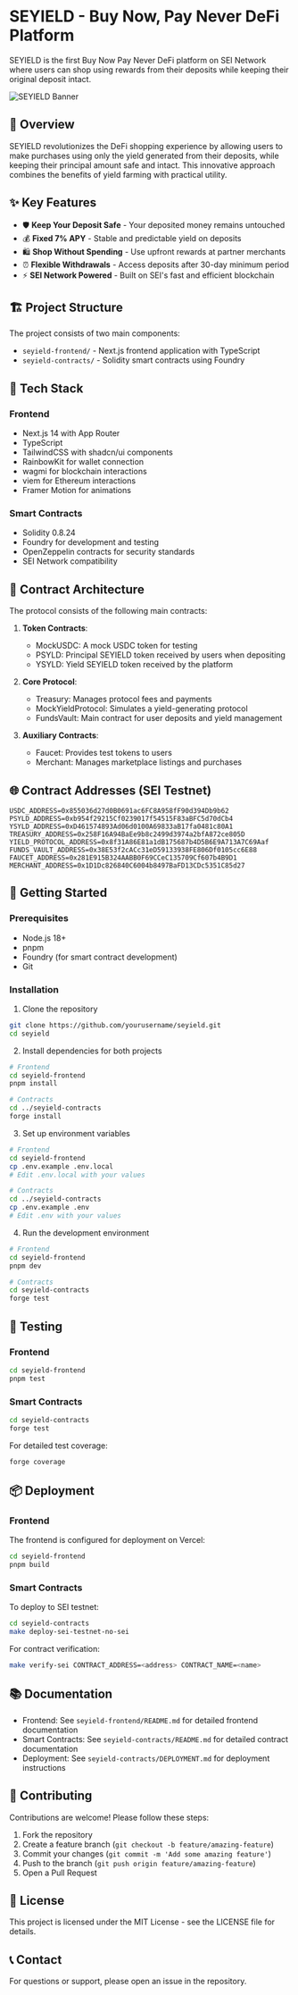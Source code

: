 # SEYIELD - Buy Now, Pay Never DeFi Platform

SEYIELD is the first Buy Now Pay Never DeFi platform on SEI Network where users can shop using rewards from their deposits while keeping their original deposit intact.

![SEYIELD Banner](https://via.placeholder.com/1200x300/4F46E5/FFFFFF?text=SEYIELD)

## 🚀 Overview

SEYIELD revolutionizes the DeFi shopping experience by allowing users to make purchases using only the yield generated from their deposits, while keeping their principal amount safe and intact. This innovative approach combines the benefits of yield farming with practical utility.

## ✨ Key Features

- 🛡️ **Keep Your Deposit Safe** - Your deposited money remains untouched
- 💰 **Fixed 7% APY** - Stable and predictable yield on deposits
- 🛍️ **Shop Without Spending** - Use upfront rewards at partner merchants
- ⏰ **Flexible Withdrawals** - Access deposits after 30-day minimum period
- ⚡ **SEI Network Powered** - Built on SEI's fast and efficient blockchain

## 🏗️ Project Structure

The project consists of two main components:

- `seyield-frontend/` - Next.js frontend application with TypeScript
- `seyield-contracts/` - Solidity smart contracts using Foundry

## 🔧 Tech Stack

### Frontend
- Next.js 14 with App Router
- TypeScript
- TailwindCSS with shadcn/ui components
- RainbowKit for wallet connection
- wagmi for blockchain interactions
- viem for Ethereum interactions
- Framer Motion for animations

### Smart Contracts
- Solidity 0.8.24
- Foundry for development and testing
- OpenZeppelin contracts for security standards
- SEI Network compatibility

## 📝 Contract Architecture

The protocol consists of the following main contracts:

1. **Token Contracts**:
   - MockUSDC: A mock USDC token for testing
   - PSYLD: Principal SEYIELD token received by users when depositing
   - YSYLD: Yield SEYIELD token received by the platform

2. **Core Protocol**:
   - Treasury: Manages protocol fees and payments
   - MockYieldProtocol: Simulates a yield-generating protocol
   - FundsVault: Main contract for user deposits and yield management

3. **Auxiliary Contracts**:
   - Faucet: Provides test tokens to users
   - Merchant: Manages marketplace listings and purchases

## 🌐 Contract Addresses (SEI Testnet)

```
USDC_ADDRESS=0x855036d27d0B0691ac6FC8A958fF90d394Db9b62
PSYLD_ADDRESS=0xb954f29215Cf0239017f54515F83aBFC5d70dCb4
YSYLD_ADDRESS=0xD461574893Ad06d0100A69833aB17fa0481c80A1
TREASURY_ADDRESS=0x258F16A94BaEe9b8c2499d3974a2bfA872ce805D
YIELD_PROTOCOL_ADDRESS=0x8f31A86E81a1dB175687b4D5B6E9A713A7C69Aaf
FUNDS_VAULT_ADDRESS=0x38E53f2cACc31eD59133938FE806Df0105cc6E88
FAUCET_ADDRESS=0x281E915B324AABB0F69CCeC135709Cf607b4B9D1
MERCHANT_ADDRESS=0x1D1Dc826840C6004b8497BaFD13CDc5351C85d27
```

## 🚀 Getting Started

### Prerequisites

- Node.js 18+
- pnpm
- Foundry (for smart contract development)
- Git

### Installation

1. Clone the repository
```bash
git clone https://github.com/yourusername/seyield.git
cd seyield
```

2. Install dependencies for both projects
```bash
# Frontend
cd seyield-frontend
pnpm install

# Contracts
cd ../seyield-contracts
forge install
```

3. Set up environment variables
```bash
# Frontend
cd seyield-frontend
cp .env.example .env.local
# Edit .env.local with your values

# Contracts
cd ../seyield-contracts
cp .env.example .env
# Edit .env with your values
```

4. Run the development environment
```bash
# Frontend
cd seyield-frontend
pnpm dev

# Contracts
cd seyield-contracts
forge test
```

## 🧪 Testing

### Frontend
```bash
cd seyield-frontend
pnpm test
```

### Smart Contracts
```bash
cd seyield-contracts
forge test
```

For detailed test coverage:
```bash
forge coverage
```

## 📦 Deployment

### Frontend
The frontend is configured for deployment on Vercel:

```bash
cd seyield-frontend
pnpm build
```

### Smart Contracts
To deploy to SEI testnet:

```bash
cd seyield-contracts
make deploy-sei-testnet-no-sei
```

For contract verification:
```bash
make verify-sei CONTRACT_ADDRESS=<address> CONTRACT_NAME=<name>
```

## 📚 Documentation

- Frontend: See `seyield-frontend/README.md` for detailed frontend documentation
- Smart Contracts: See `seyield-contracts/README.md` for detailed contract documentation
- Deployment: See `seyield-contracts/DEPLOYMENT.md` for deployment instructions

## 🤝 Contributing

Contributions are welcome! Please follow these steps:

1. Fork the repository
2. Create a feature branch (`git checkout -b feature/amazing-feature`)
3. Commit your changes (`git commit -m 'Add some amazing feature'`)
4. Push to the branch (`git push origin feature/amazing-feature`)
5. Open a Pull Request

## 📄 License

This project is licensed under the MIT License - see the LICENSE file for details.

## 📞 Contact

For questions or support, please open an issue in the repository.
